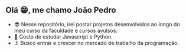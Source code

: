 ## Olá 😁, me chamo João Pedro

- 😎 Nesse repositório, irei postar projetos desenvolvidos ao longo do meu curso da faculdade e cursos avulsos.
- 🍔 Gosto de estudar Javascript e Python.
- ⚓ Busco entrar e crescer no mercado de trabalho da programação.

